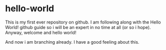# hello-world
This is my first ever repository on github. I am following along with the Hello World! github guide so i will be an expert in no time at all (or so i hope). Anyway, welcome and hello world!

And now i am branching already. I have a good feeling about this.
